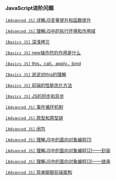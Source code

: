 ### JavaScript进阶问题
[`[Advanced JS]` 详解JS变量提升和函数提升](FrontEnd/Advanced/varib.md)

[`[Advanced JS]` 理解JS中的执行环境和作用域](FrontEnd/Advanced/actionScope.md)

[`[Basics JS]` 深浅拷贝](FrontEnd/Basic/copy.md)

[`[Basics JS]` new操作符的作用是什么](FrontEnd/Advanced/new.md)

[`[Basics JS]` this，call，apply，bind](FrontEnd/Advanced/thiscall.md)

[`[Basics JS]` 说说对this的理解](FrontEnd/Advanced/this.md)

[`[Basics JS]` 前端的性能优化方法](FrontEnd/Advanced/optimize.md)

[`[Basics JS]` JS的同步和异步](FrontEnd/Advanced/collection.md)

[`[Advanced JS]` 事件循环机制](FrontEnd/Advanced/closure.md)

[`[Advanced JS]` 原型和原型链](FrontEnd/Advanced/prototype.md)

[`[Advanced JS]` 闭包](FrontEnd/Advanced/bibao.md)

[`[Advanced JS]` 理解JS中的面向对象编程(1)](FrontEnd/Advanced/objfront.md)

[`[Advanced JS]` 理解JS中的面向对象编程(2)——封装](FrontEnd/Advanced/objfront.md)

[`[Advanced JS]` 理解JS中的面向对象编程(3)——继承](FrontEnd/Advanced/objfront.md)

[`[Advanced JS]` 简单聊聊前端架构](FrontEnd/Advanced/jiagou.md)

